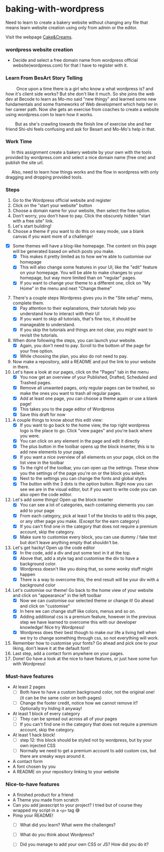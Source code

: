 # baking-with-wordpress
Need to learn to create a bakery website without changing any file that means learn website creation using only from admin or the editor.

Visit the webpage [Cake&Creams](https://cakeandcreams.wordpress.com/).

### wordpress website creation
- Decide and select a free domain name from wordpress official website(wordpress.com) for that I have to register with it.

### Learn From BesArt Story Telling
&nbsp;&nbsp;&nbsp;&nbsp;&nbsp;&nbsp;&nbsp;&nbsp;&nbsp;Once upon a time there is a girl who know a what wordpress is? and how it's client side works? But she don't like it much. So she joins the web dev at Becode to learn as Mo-mo said "new thingy"  and learned some new fundamentals and some frameworks of Web development which help her in her career path. Now she gets an exercise from coaches to create a website using wordpress.com to learn how it works. 

&nbsp;&nbsp;&nbsp;&nbsp;&nbsp;&nbsp;&nbsp;&nbsp;But as she's crawling towards the finish line of exercise she and her friend Shi-shi feels confusing and ask for Besart and Mo-Mo's help in that.

### Work Time
&nbsp;&nbsp;&nbsp;&nbsp; In this assignment create a bakery website by your own with the tools provided by wordpress.com and select a nice domain name (free one) and publish the site url.

&nbsp;&nbsp;&nbsp;&nbsp; Also, need to learn how things works and the flow in wordpress with only dragging and dropping provided tools.  

### Steps
1. Go to the Wordpress official website and register
2. Click on the "start your website" button
3. Choose a domain name for your website, then select the free option.
4. Don't worry, you don't have to pay. Click the obscurely hidden "start with a free site" link.
5. Let's start building!
6. Choose a theme if you want to do this on easy mode, use a blank canvas if you want more of a challenge!

- [x] Some themes will have a blog-like homepage. The content on this page will be generated based on which posts you make.
    - [x] This makes it pretty limited as to how we're able to customise our homepage
    - [x] This will also change some features in your UI, like the "edit" feature on your homepage.
      You will be able to make changes to your homepage, but way more limited than on "regular" pages.
    - [x] If you want to change your theme to a different one, click on "My Home" in the menu and next "Change theme"
7. There's a couple steps Wordpress gives you in the "Site setup" menu, complete them.
    - [x] Pay attention to their explanations, their tutorials help you understand how to interact with their UI
    - [x] If you want to skip all tutorials, that's fine too, it should be manageable to understand.
    - [x] If you skip the tutorials and things are not clear, you might want to revisit the tutorials.
8. When done following the steps, you can launch your website.
    - [x] Again, you don't need to pay. Scroll to the bottom of the page for your free option.
    - [x] While choosing the plan, you also do not need to pay.
9. Now make a repository, add a README and put the link to your website in there.
9. Let's have a look at our pages, click on the "Pages" tab in the menu
    - [x] You now get an overview of your Published, Drafted, Scheduled and Trashed pages.
    - [x] Remove all unwanted pages, only regular pages can be trashed, so make the ones you want to trash all regular pages.
    - [x] Add at least one page, you can choose a theme again or use a blank page!
    - [x] This takes you to the page editor of Wordpress
    - [x] Save this draft for now
10. A couple things to know about this edit view:
    - [x] If you want to go back to the home view, the top right wordpress logo is the place to go. Click "view pages" and you're back where you were.
    - [x] You can click on any element in the page and edit it directly
    - [x] The plus button in the toolbar opens up the block inserter, this is to add new elements to your page.
    - [x] If you want a nice overview of all elements on your page, click on the list view in the toolbar
    - [x] To the right of the toolbar, you can open up the settings. These show you the settings of the page you're on or the block you select.
    - [x] Next to the settings you can change the fonts and global styles
    - [x] The button with the 3 dots is the option button. Right now you can see we are in the visual editor, but if you want to write code you can also open the code editor.
11. Let's add some things! Open up the block inserter
    - [x] You can see a lot of categories, each containing elements you can add to your page
    - [x] From each category, pick at least 1 of the blocks to add to this page, or any other page you make. (Except for the earn category)
    - [x] If you can't find one in the category that does not require a premium account, skip the category.
    - [x] Make sure to customise every block, you can use dummy / fake text but don't leave anything empty that shouldn't be.
12. Let's get hacky! Open up the code editor
    - [x] In the code, add a div and put some text in it at the top.
    - [x] Above that, add a style tag and customise the div to have a background color.
    - [x] Wordpress doesn't like you doing that, so some wonky stuff might happen
    - [x] There is a way to overcome this, the end result will be your div with a background color
13. Let's customise our theme! Go back to the home view of your website and click on "appearance" in the left toolbar
    - [x] Now we can customise our selected theme or change it! Go ahead and click on "customise"
    - [x] In here we can change stuff like colors, menus and so on.
    - [x] Adding additional css is a premium feature, however in the previous step we have learned to overcome this with our developer knowledge! Nice try Wordpress!
    - [x] Wordpress does their best though to make our life a living hell when we try to change something through css, so not everything will work.
14. Remember how to customise your fonts? Go ahead and pick one to your liking, don't leave it at the default font!
15. Last step, add a contact form anywhere on your pages.
16. Done! Go have a look at the nice to have features, or just have some fun with Wordpress!

### Must-have features

- At least 2 pages
    - [ ] Both have to have a custom background color, not the original one! (it can be the same color on both pages)
    - [ ] Change the footer credit, notice how we cannot remove it? Optionally try hiding it anyway!
- At least 1 block of every category
    - [ ] They can be spread out across all of your pages
    - [ ] If you can't find one in the category that does not require a premium account, skip the category.
- At least 1 hack block!
    - [ ] step 12: this block should be styled not by wordpress, but by your own injected CSS
    - [ ] Normally we need to get a premium account to add custom css, but there are sneaky ways around it.
- A contact form
- A font chosen by you
- A README on your repository linking to your website


### Nice-to-have features

- A finished product for a friend
- A Theme you made from scratch
- Can you add javascript to your project? I tried but of course they wrapped my script in a `<p>` tag 😅
- Pimp your README!
    - [ ] What did you learn? What were the challenges?
    - [ ] What do you think about Wordpress?
    - [ ] Did you manage to add your own CSS or JS? How did you do it?

